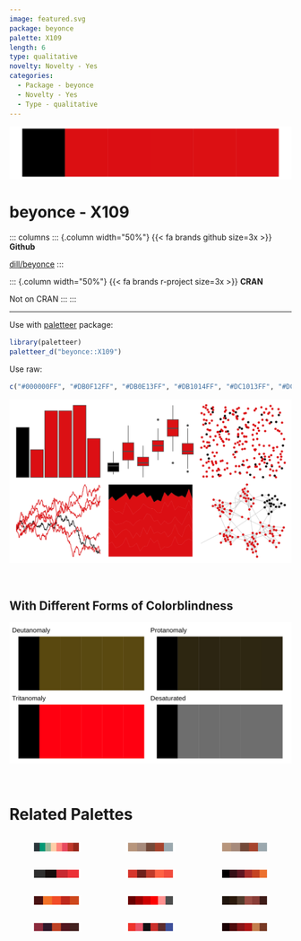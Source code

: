 ```yaml
---
image: featured.svg
package: beyonce
palette: X109
length: 6
type: qualitative
novelty: Novelty - Yes
categories:
  - Package - beyonce
  - Novelty - Yes
  - Type - qualitative
---
```


![](featured.svg)

# beyonce - X109 

::: columns
::: {.column width="50%"}
{{< fa brands github size=3x >}}
**Github**

[dill/beyonce](https://github.com/dill/beyonce)
:::

::: {.column width="50%"}
{{< fa brands r-project size=3x >}}
**CRAN**

Not on CRAN
:::
:::

<hr> 

Use with [paletteer](https://emilhvitfeldt.github.io/paletteer/) package:

```r
library(paletteer)
paletteer_d("beyonce::X109")
```

Use raw:

```r
c("#000000FF", "#DB0F12FF", "#DB0E13FF", "#DB1014FF", "#DC1013FF", "#DC0F14FF")
``` 

![](examples.png) 

  <br>
  
  ## With Different Forms of Colorblindness
  
  ![](colorblind.svg) 

<br>

# Related Palettes

<div class="list" style="display: grid; grid-template-columns: auto auto auto;"> <figure class="figure">
<a href="../../awtools/a_palette/"> <img src="../../awtools/a_palette/featured.svg" style="width: 100%;" class="figure-img"></a>
</figure> <figure class="figure">
<a href="../../ButterflyColors/hamadryas_feronia/"> <img src="../../ButterflyColors/hamadryas_feronia/featured.svg" style="width: 100%;" class="figure-img"></a>
</figure> <figure class="figure">
<a href="../../ButterflyColors/hamadryas_feronia/"> <img src="../../ButterflyColors/hamadryas_feronia/featured.svg" style="width: 100%;" class="figure-img"></a>
</figure> <figure class="figure">
<a href="../../nbapalettes/blazers_city2/"> <img src="../../nbapalettes/blazers_city2/featured.svg" style="width: 100%;" class="figure-img"></a>
</figure> <figure class="figure">
<a href="../../fishualize/Heretopriacanthus_cruentatus/"> <img src="../../fishualize/Heretopriacanthus_cruentatus/featured.svg" style="width: 100%;" class="figure-img"></a>
</figure> <figure class="figure">
<a href="../../beyonce/X8/"> <img src="../../beyonce/X8/featured.svg" style="width: 100%;" class="figure-img"></a>
</figure> <figure class="figure">
<a href="../../fishualize/Acanthostracion_polygonius_y/"> <img src="../../fishualize/Acanthostracion_polygonius_y/featured.svg" style="width: 100%;" class="figure-img"></a>
</figure> <figure class="figure">
<a href="../../trekcolors/red_alert/"> <img src="../../trekcolors/red_alert/featured.svg" style="width: 100%;" class="figure-img"></a>
</figure> <figure class="figure">
<a href="../../beyonce/X4/"> <img src="../../beyonce/X4/featured.svg" style="width: 100%;" class="figure-img"></a>
</figure> <figure class="figure">
<a href="../../ButterflyColors/fountainea_ryphea/"> <img src="../../ButterflyColors/fountainea_ryphea/featured.svg" style="width: 100%;" class="figure-img"></a>
</figure> <figure class="figure">
<a href="../../NineteenEightyR/cobra/"> <img src="../../NineteenEightyR/cobra/featured.svg" style="width: 100%;" class="figure-img"></a>
</figure> <figure class="figure">
<a href="../../beyonce/X20/"> <img src="../../beyonce/X20/featured.svg" style="width: 100%;" class="figure-img"></a>
</figure> 
</div>
